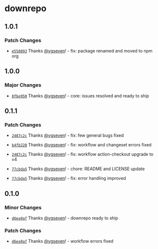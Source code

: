 # downrepo

## 1.0.1

### Patch Changes

- [`e558093`](https://github.com/silver-radium/downrepo/commit/e558093fc8d2550358ba4768ab8753ec5bbb815b) Thanks [@vgseven](https://github.com/vgseven)! - fix: package renamed and moved to npm org

## 1.0.0

### Major Changes

- [`8fbe950`](https://github.com/silver-radium/downrepo/commit/8fbe950fdf45b4f10be263bdf44ebfd3a3e33226) Thanks [@vgseven](https://github.com/vgseven)! - core: issues resolved and ready to ship

## 0.1.1

### Patch Changes

- [`2487c2c`](https://github.com/silver-radium/downrepo/commit/2487c2ccb9c2a8753867005ce7bd720c5cc38768) Thanks [@vgseven](https://github.com/vgseven)! - fix: few general bugs fixed

- [`b4fb220`](https://github.com/silver-radium/downrepo/commit/b4fb2200816cd94bc06323510cf5a642303e399c) Thanks [@vgseven](https://github.com/vgseven)! - fix: workflow and changeset errors fixed

- [`2487c2c`](https://github.com/silver-radium/downrepo/commit/2487c2ccb9c2a8753867005ce7bd720c5cc38768) Thanks [@vgseven](https://github.com/vgseven)! - fix: workflow action-checkout upgrade to v4

- [`77cbda5`](https://github.com/silver-radium/downrepo/commit/77cbda536c8bd31543202ceef07352642b778b6c) Thanks [@vgseven](https://github.com/vgseven)! - chore: README and LICENSE update

- [`77cbda5`](https://github.com/silver-radium/downrepo/commit/77cbda536c8bd31543202ceef07352642b778b6c) Thanks [@vgseven](https://github.com/vgseven)! - fix: error handling improved

## 0.1.0

### Minor Changes

- [`d6ea9af`](https://github.com/vgseven/downrepo/commit/d6ea9af8e79264259a1dde9925466c1a62f8bac0) Thanks [@vgseven](https://github.com/vgseven)! - downrepo ready to ship

### Patch Changes

- [`d6ea9af`](https://github.com/vgseven/downrepo/commit/d6ea9af8e79264259a1dde9925466c1a62f8bac0) Thanks [@vgseven](https://github.com/vgseven)! - workflow errors fixed
